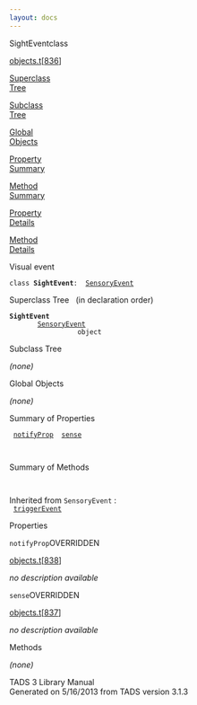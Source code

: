 ```yaml
---
layout: docs
---
```

<span class="title">SightEvent</span><span class="type">class</span>

[objects.t](../file/objects.t.html)\[[836](../source/objects.t.html#836)\]

[Superclass  
Tree](#_SuperClassTree_)

[Subclass  
Tree](#_SubClassTree_)

[Global  
Objects](#_ObjectSummary_)

[Property  
Summary](#_PropSummary_)

[Method  
Summary](#_MethodSummary_)

[Property  
Details](#_Properties_)

[Method  
Details](#_Methods_)

<div class="fdesc">

Visual event

`class `**`SightEvent`**` :   `[`SensoryEvent`](../object/SensoryEvent.html)

</div>

<span id="_SuperClassTree_"></span>

<div class="mjhd">

<span class="hdln">Superclass Tree</span>   (in declaration order)

</div>

**`SightEvent`**  
`         `[`SensoryEvent`](../object/SensoryEvent.html)  
`                 object`  
<span id="_SubClassTree_"></span>

<div class="mjhd">

<span class="hdln">Subclass Tree</span>  

</div>

*(none)* <span id="_ObjectSummary_"></span>

<div class="mjhd">

<span class="hdln">Global Objects</span>  

</div>

*(none)* <span id="_PropSummary_"></span>

<div class="mjhd">

<span class="hdln">Summary of Properties</span>  

</div>

` `[`notifyProp`](#notifyProp)`  `[`sense`](#sense)`  `

` `

<span id="_MethodSummary_"></span>

<div class="mjhd">

<span class="hdln">Summary of Methods</span>  

</div>

` `

Inherited from `SensoryEvent` :  
` `[`triggerEvent`](../object/SensoryEvent.html#triggerEvent)`  `

<span id="_Properties_"></span>

<div class="mjhd">

<span class="hdln">Properties</span>  

</div>

<span id="notifyProp"></span>

`notifyProp`<span class="rem">OVERRIDDEN</span>

[objects.t](../file/objects.t.html)\[[838](../source/objects.t.html#838)\]

<div class="desc">

*no description available*

</div>

<span id="sense"></span>

`sense`<span class="rem">OVERRIDDEN</span>

[objects.t](../file/objects.t.html)\[[837](../source/objects.t.html#837)\]

<div class="desc">

*no description available*

</div>

<span id="_Methods_"></span>

<div class="mjhd">

<span class="hdln">Methods</span>  

</div>

*(none)*

<div class="ftr">

TADS 3 Library Manual  
Generated on 5/16/2013 from TADS version 3.1.3

</div>
